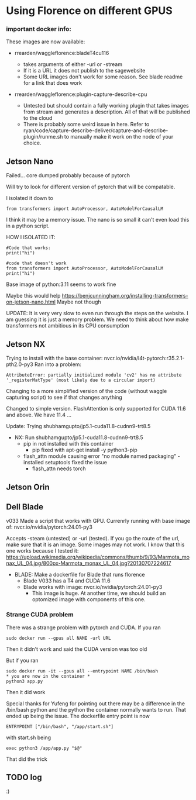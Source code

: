# Using Florence on different GPUS

### important docker info:
These images are now available: 
- rrearden/waggleflorence:bladeT4cu116
    - takes arguments of either -url or -stream
    - If it is a URL it does not publish to the sagewebsite
    - Some URL images don't work for some reason. See blade readme for a link that does work

- rrearden/waggleflorence:plugin-capture-describe-cpu
    - Untested but should contain a fully working plugin that takes images from stream and generates a description. All of that will be published to the cloud
    - There is probably some weird issue in here. Refer to ryan/code/capture-describe-deliver/capture-and-describe-plugin/runme.sh to manually make it work on the node of your choice. 



## Jetson Nano

Failed...
core dumped probably because of pytorch

Will try to look for different version of pytorch that will be compatable. 

I isolated it down to 
```
from transformers import AutoProcessor, AutoModelForCausalLM
```
I think it may be a memory issue. The nano is so small it can't even load this in a python script.

HOW I ISOLATED IT:
```
#Code that works:
print("hi")

#code that doesn't work
from transformers import AutoProcessor, AutoModelForCausalLM
print("hi")
```
Base image of python:3.11 seems to work fine

Maybe this would help
https://benjcunningham.org/installing-transformers-on-jetson-nano.html
Maybe not though

UPDATE: It is very very slow to even run through the steps on the website. I am guessing it is just a memory problem. We need to think about how make transformers not ambitious in its CPU consumption

## Jetson NX

Trying to install with the base container: nvcr.io/nvidia/l4t-pytorch:r35.2.1-pth2.0-py3
Ran into a problem:
```
AttributeError: partially initialized module 'cv2' has no attribute '_registerMatType' (most likely due to a circular import)
```
Changing to a more simplified version of the code (without waggle capturing script) to see if that changes anything

Changed to simple version. FlashAttention is only supported for CUDA 11.6 and above. We have 11.4  ...

Update: Trying shubhamgupto/jp5.1-cuda11.8-cudnn9-trt8.5

- NX: Run shubhamgupto/jp5.1-cuda11.8-cudnn9-trt8.5
    - pip in not installed with this container
         - pip fixed with apt-get install -y python3-pip
    - flash_attn module causing error "no module named packaging"
            -installed setuptools fixed the issue
        - flash_attn needs torch

## Jetson Orin

## Dell Blade 
v033
Made a script that works with GPU. Currenrly running with base image of: nvcr.io/nvidia/pytorch:24.01-py3

Accepts -steam (untested) or -url (tested). If you go the route of the url, make sure that it is an image. Some images may not work. 
I know that this one works because I tested it: https://upload.wikimedia.org/wikipedia/commons/thumb/9/93/Marmota_monax_UL_04.jpg/800px-Marmota_monax_UL_04.jpg?20130707224617

- BLADE: Make a dockerfile for Blade that runs florence
    - Blade V033 has a T4 and CUDA 11.6
    - Blade works with image: nvcr.io/nvidia/pytorch:24.01-py3
        - This image is huge. At another time, we should build an optomized image with components of this one. 


### Strange CUDA problem 
There was a strange problem with pytorch and CUDA. If you ran 
```
sudo docker run --gpus all NAME -url URL  
```
Then it didn't work and said the CUDA version was too old

But if you ran
```
sudo docker run -it --gpus all --entrypoint NAME /bin/bash
* you are now in the container *
python3 app.py
```
Then it did work

Special thanks for Yufeng for pointing out there may be a difference in the /bin/bash python and the python the container normally wants to run. That ended up being the issue. 
The dockerfile entry point is now 
```
ENTRYPOINT ["/bin/bash", "/app/start.sh"]
```
with start.sh being
```
exec python3 /app/app.py "$@"
```

That did the trick

## TODO log 
:) 



